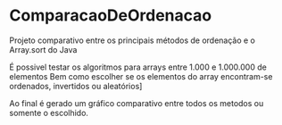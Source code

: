 # ComparacaoDeOrdenacao


Projeto comparativo entre os principais métodos de ordenação e o Array.sort do Java

É possivel testar os algoritmos para arrays entre 1.000 e 1.000.000 de elementos
Bem como escolher se os elementos do array encontram-se ordenados, invertidos ou aleatórios]

Ao final é gerado um gráfico comparativo entre todos os metodos ou somente o escolhido.
